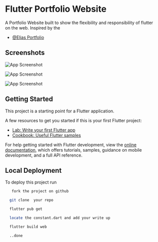 
# Flutter Portfolio Website
A Portfolio Website built to show the flexibility and responsibility of flutter on the web.
Inspired by the
- [@Elias Portfolio ](https://www.figma.com/community/file/1164933568884615740)


## Screenshots

![App Screenshot](https://firebasestorage.googleapis.com/v0/b/my-portfolio-ddb93.appspot.com/o/Screenshot%202023-07-26%20at%204.22.46%20PM.png?alt=media&token=fe8f26cb-ff06-48cf-8123-284f1422b8a8)

![App Screenshot](https://firebasestorage.googleapis.com/v0/b/my-portfolio-ddb93.appspot.com/o/Screenshot%202023-07-26%20at%204.22.50%20PM.png?alt=media&token=55d1b362-2793-44c5-81aa-ffef4323009a)

![App Screenshot](https://firebasestorage.googleapis.com/v0/b/my-portfolio-ddb93.appspot.com/o/Screenshot%202023-07-26%20at%204.22.59%20PM.png?alt=media&token=a37a3fc7-16e7-473e-b5c7-448b2156a5b7)

## Getting Started

This project is a starting point for a Flutter application.

A few resources to get you started if this is your first Flutter project:

- [Lab: Write your first Flutter app](https://docs.flutter.dev/get-started/codelab)
- [Cookbook: Useful Flutter samples](https://docs.flutter.dev/cookbook)

For help getting started with Flutter development, view the
[online documentation](https://docs.flutter.dev/), which offers tutorials,
samples, guidance on mobile development, and a full API reference.


## Local Deployment

To deploy this project run

```bash
   fork the project on github 

  git clone  your repo 

  flutter pub get

  locate the constant.dart and add your write up

  flutter build web

  ..done 



  

  



```

